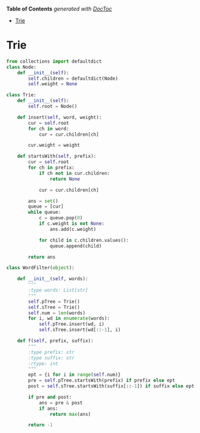 <!-- START doctoc generated TOC please keep comment here to allow auto update -->
<!-- DON'T EDIT THIS SECTION, INSTEAD RE-RUN doctoc TO UPDATE -->
**Table of Contents**  *generated with [DocToc](https://github.com/thlorenz/doctoc)*

- [Trie](#trie)

<!-- END doctoc generated TOC please keep comment here to allow auto update -->

# Trie

```python
from collections import defaultdict
class Node:
    def __init__(self):
        self.children = defaultdict(Node)
        self.weight = None

class Trie:
    def __init__(self):
        self.root = Node()

    def insert(self, word, weight):
        cur = self.root
        for ch in word:
            cur = cur.children[ch]

        cur.weight = weight

    def startsWith(self, prefix):
        cur = self.root
        for ch in prefix:
            if ch not in cur.children:
                return None

            cur = cur.children[ch]

        ans = set()
        queue = [cur]
        while queue:
            c = queue.pop(0)
            if c.weight is not None:
                ans.add(c.weight)

            for child in c.children.values():
                queue.append(child)

        return ans

class WordFilter(object):

    def __init__(self, words):
        """
        :type words: List[str]
        """
        self.pTree = Trie()
        self.sTree = Trie()
        self.num = len(words)
        for i, wd in enumerate(words):
            self.pTree.insert(wd, i)
            self.sTree.insert(wd[::-1], i)

    def f(self, prefix, suffix):
        """
        :type prefix: str
        :type suffix: str
        :rtype: int
        """
        ept = {i for i in range(self.num)}
        pre = self.pTree.startsWith(prefix) if prefix else ept
        post = self.sTree.startsWith(suffix[::-1]) if suffix else ept

        if pre and post:
            ans = pre & post
            if ans:
                return max(ans)

        return -1
```
